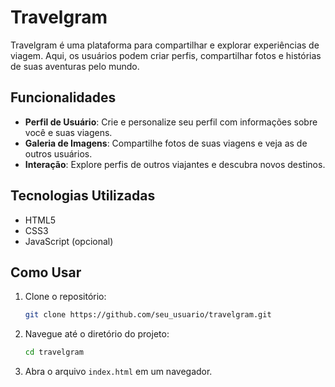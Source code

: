 
# Travelgram

Travelgram é uma plataforma para compartilhar e explorar experiências de viagem. Aqui, os usuários podem criar perfis, compartilhar fotos e histórias de suas aventuras pelo mundo.

## Funcionalidades

- **Perfil de Usuário**: Crie e personalize seu perfil com informações sobre você e suas viagens.
- **Galeria de Imagens**: Compartilhe fotos de suas viagens e veja as de outros usuários.
- **Interação**: Explore perfis de outros viajantes e descubra novos destinos.

## Tecnologias Utilizadas

- HTML5
- CSS3
- JavaScript (opcional)

## Como Usar

1. Clone o repositório:
   ```bash
   git clone https://github.com/seu_usuario/travelgram.git
   ```

2. Navegue até o diretório do projeto:
   ```bash
   cd travelgram
   ```

3. Abra o arquivo `index.html` em um navegador.
